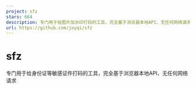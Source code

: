 ```yaml
---
project: sfz
stars: 664
description: 专门用于给图片加水印打码的工具，完全基于浏览器本地API，无任何网络请求（特别适合身份证等敏感证件）
url: https://github.com/joyqi/sfz
---
```


sfz
===

专门用于给身份证等敏感证件打码的工具，完全基于浏览器本地API，无任何网络请求
